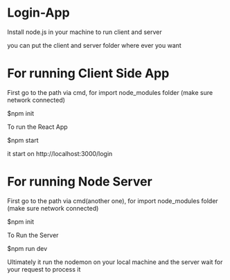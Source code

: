 # Login-App
Install node.js in your machine to run client and server

you can put the client and server folder where ever you want 


# For running Client Side App 

First go to the path via cmd, for import node_modules folder (make sure network connected)

$npm init

To run the React App 

$npm start

it start on http://localhost:3000/login

# For running Node Server
First go to the path via cmd(another one), for import node_modules folder (make sure network connected)

$npm init

To Run the Server

$npm run dev

Ultimately it run the nodemon on your local machine and the server wait for your request to process it
